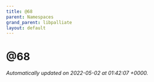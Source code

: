 ```yaml
---
title: @68
parent: Namespaces
grand_parent: libpalliate
layout: default
---
```


# @68









_Automatically updated on 2022-05-02 at 01:42:07 +0000._